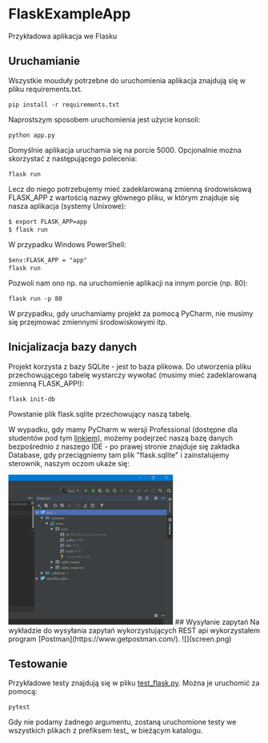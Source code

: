 # FlaskExampleApp

Przykładowa aplikacja we Flasku

## Uruchamianie
Wszystkie mouduły potrzebne do uruchomienia aplikacja znajdują się w pliku requirements.txt.
```
pip install -r requirements.txt
```
Naprostszym sposobem uruchomienia jest użycie konsoli:
```
python app.py
```
Domyślnie aplikacja uruchamia się na porcie 5000. Opcjonalnie można skorzystać z następującego polecenia:
```
flask run
```
Lecz do niego potrzebujemy mieć zadeklarowaną zmienną środowiskową FLASK_APP z wartością nazwy głównego pliku, w którym znajduje się nasza aplikacja (systemy Unixowe):
```
$ export FLASK_APP=app
$ flask run
```
W przypadku Windows PowerShell:
```
$env:FLASK_APP = "app"
flask run
```
Pozwoli nam ono np. na uruchomienie aplikacji na innym porcie (np. 80):
```
flask run -p 80
```
W przypadku, gdy uruchamiamy projekt za pomocą PyCharm, nie musimy się przejmować zmiennymi środowiskowymi itp.

## Inicjalizacja bazy danych
Projekt korzysta z bazy SQLite - jest to baza plikowa. Do utworzenia pliku przechowującego tabelę wystarczy wywołać (musimy mieć zadeklarowaną zmienną FLASK_APP!):
```
flask init-db
```
Powstanie plik flask.sqlite przechowujący naszą tabelę.

W wypadku, gdy mamy PyCharm w wersji Professional (dostępne dla studentów pod tym [linkiem](https://www.jetbrains.com/student/)), 
możemy podejrzeć naszą bazę danych bezpośrednio z naszego IDE - po prawej stronie znajduje się zakładka Database, 
gdy przeciągniemy tam plik "flask.sqlite" i zainstalujemy sterownik, naszym oczom ukaże się:

<img height="300" src="dcScreen.png">
## Wysyłanie zapytań
Na wykładzie do wysyłania zapytań wykorzystujących REST api wykorzystałem program [Postman](https://www.getpostman.com/).
![](screen.png)

## Testowanie
Przykładowe testy znajdują się w pliku [test_flask.py](test_flask.py). Można je uruchomić za pomocą:
```
pytest
```
Gdy nie podamy żadnego argumentu, zostaną uruchomione testy we wszystkich plikach z prefiksem test_ w bieżącym katalogu.
